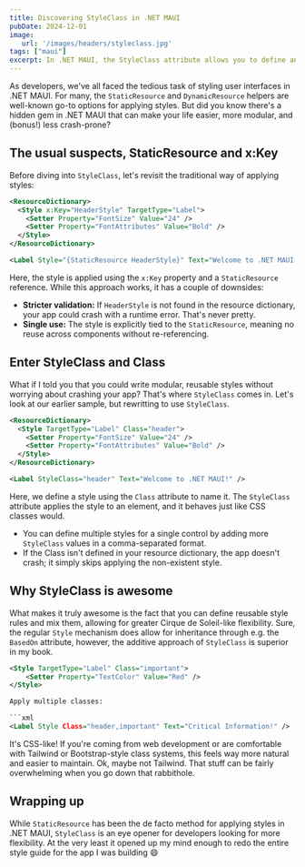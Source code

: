 ```yaml
---
title: Discovering StyleClass in .NET MAUI
pubDate: 2024-12-01
image: 
   url: '/images/headers/styleclass.jpg'
tags: ["maui"]
excerpt: In .NET MAUI, the StyleClass attribute allows you to define and apply consistent styles to UI elements across your application. Think CSS, but in XAML. Using StyleClass makes it a lot easier to manage and update your app's design.
---
```


As developers, we've all faced the tedious task of styling user interfaces in .NET MAUI. For many, the `StaticResource` and `DynamicResource` helpers are well-known go-to options for applying styles. But did you know there's a hidden gem in .NET MAUI that can make your life easier, more modular, and (bonus!) less crash-prone?

## The usual suspects, StaticResource and x:Key
Before diving into `StyleClass`, let's revisit the traditional way of applying styles:

```xml
<ResourceDictionary>
  <Style x:Key="HeaderStyle" TargetType="Label">
    <Setter Property="FontSize" Value="24" />
    <Setter Property="FontAttributes" Value="Bold" />
  </Style>
</ResourceDictionary>

<Label Style="{StaticResource HeaderStyle}" Text="Welcome to .NET MAUI!" />
```

Here, the style is applied using the `x:Key` property and a `StaticResource` reference. While this approach works, it has a couple of downsides:

- **Stricter validation:** If `HeaderStyle` is not found in the resource dictionary, your app could crash with a runtime error. That's never pretty.
- **Single use:** The style is explicitly tied to the `StaticResource`, meaning no reuse across components without re-referencing.

## Enter StyleClass and Class
What if I told you that you could write modular, reusable styles without worrying about crashing your app? That's where `StyleClass` comes in. Let's look at our earlier sample, but rewritting to use `StyleClass`.

```xml
<ResourceDictionary>
  <Style TargetType="Label" Class="header">
    <Setter Property="FontSize" Value="24" />
    <Setter Property="FontAttributes" Value="Bold" />
  </Style>
</ResourceDictionary>

<Label StyleClass="header" Text="Welcome to .NET MAUI!" />
```

Here, we define a style using the `Class` attribute to name it. The `StyleClass` attribute applies the style to an element, and it behaves just like CSS classes would. 

- You can define multiple styles for a single control by adding more `StyleClass` values in a comma-separated format.
- If the Class isn't defined in your resource dictionary, the app doesn't crash; it simply skips applying the non-existent style.

## Why StyleClass is awesome
What makes it truly awesome is the fact that you can define reusable style rules and mix them, allowing for greater Cirque de Soleil-like flexibility. Sure, the regular `Style` mechanism does allow for inheritance through e.g. the `BasedOn` attribute, however, the additive approach of `StyleClass` is superior in my book.

```xml
<Style TargetType="Label" Class="important">
    <Setter Property="TextColor" Value="Red" />
</Style>

Apply multiple classes:

```xml
<Label Style Class="header,important" Text="Critical Information!" />
```

It's CSS-like! If you're coming from web development or are comfortable with Tailwind or Bootstrap-style class systems, this feels way more natural and easier to maintain. Ok, maybe not Tailwind. That stuff can be fairly overwhelming when you go down that rabbithole.

## Wrapping up
While `StaticResource` has been the de facto method for applying styles in .NET MAUI, `StyleClass` is an eye opener for developers looking for more flexibility. At the very least it opened up my mind enough to redo the entire style guide for the app I was building 😄
